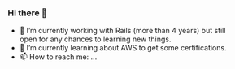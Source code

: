 ### Hi there 👋

- 🔭 I’m currently working with Rails (more than 4 years) but still
open for any chances to learning new things.
- 🌱 I’m currently learning about AWS to get some certifications.
- 📫 How to reach me: ...
